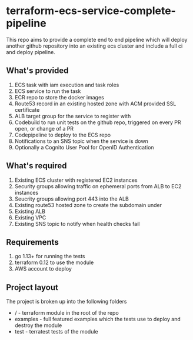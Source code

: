 # terraform-ecs-service-complete-pipeline

This repo aims to provide a complete end to end pipeline which will deploy another github repository into an existing
ecs cluster and include a full ci and deploy pipeline.

## What's provided

1. ECS task with iam execution and task roles
2. ECS service to run the task
3. ECR repo to store the docker images
4. Route53 record in an existing hosted zone with ACM provided SSL certificate
5. ALB target group for the service to register with
6. Codebuild to run unit tests on the github repo, triggered on every PR open, or change of a PR
7. Codepipeline to deploy to the ECS repo
8. Notifications to an SNS topic when the service is down
9. Optionally a Cognito User Pool for OpenID Authentication

## What's required

1. Existing ECS cluster with registered EC2 instances
2. Security groups allowing traffic on ephemeral ports from ALB to EC2 instances
3. Seucrity groups allowing port 443 into the ALB
4. Existing route53 hosted zone to create the subdomain under
5. Existing ALB
6. Existing VPC
7. Existing SNS topic to notify when health checks fail

## Requirements

1. go 1.13+ for running the tests
2. terraform 0.12 to use the module
3. AWS account to deploy

## Project layout

The project is broken up into the following folders

* / - terraform module in the root of the repo
* examples - full featured examples which the tests use to deploy and destroy the module
* test - terratest tests of the module
